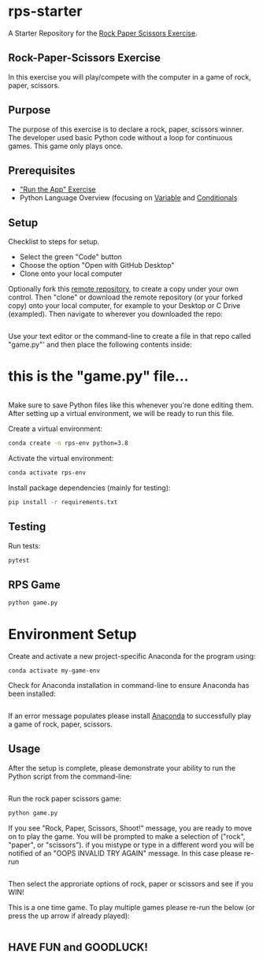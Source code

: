 # rps-starter

A Starter Repository for the [Rock Paper Scissors Exercise](https://github.com/prof-rossetti/intro-to-python/blob/main/exercises/rock-paper-scissors/README.md).

## Rock-Paper-Scissors Exercise
In this exercise you will play/compete with the computer in a game of rock, paper, scissors. 

## Purpose
The purpose of this exercise is to declare a rock, paper, scissors winner. The developer used basic Python code without a loop for continuous games. This game only plays once. 

## Prerequisites

+ ["Run the App" Exercise](https://github.com/prof-rossetti/intro-to-python/blob/main/exercises/run-the-app/README.md)
+ Python Language Overview (focusing on [Variable](https://github.com/prof-rossetti/intro-to-python/blob/main/notes/python/variables.md) and [Conditionals](https://github.com/prof-rossetti/intro-to-python/blob/main/notes/python/control-flow.md)


## Setup

Checklist to steps for setup.

+ Select the green "Code" button
+ Choose the option "Open with GitHub Desktop" 
+ Clone onto your local computer

Optionally fork this [remote repository](https://github.com/hfrey1995/rock-paper-scissors), to create a copy under your own control. Then "clone" or download the remote repository (or your forked copy) onto your local computer, for example to your Desktop or C Drive (exampled). Then navigate to wherever you downloaded the repo:

```cd ~/C:/my-first-rep-folder/rock-paper-scissors
```

Use your text editor or the command-line to create a file in that repo called "game.py"' and then place the following contents inside:

# this is the "game.py" file...

```print("Rock, Paper, Scissors, Shoot!")
```

Make sure to save Python files like this whenever you're done editing them. After setting up a virtual environment, we will be ready to run this file. 

Create a virtual environment:

```sh
conda create -n rps-env python=3.8
```

Activate the virtual environment:

```sh
conda activate rps-env
```

Install package dependencies (mainly for testing):

```sh
pip install -r requirements.txt
```
## Testing

Run tests:

```sh
pytest
```

## RPS Game

```sh
python game.py
```

# Environment Setup

Create and activate a new project-specific Anaconda for the program using:

```conda create -n my-game-env python=3.8 # (first time only)
conda activate my-game-env
```

Check for Anaconda installation in command-line to ensure Anaconda has been installed:

```conda --version
```

If an error message populates please install [Anaconda](https://www.anaconda.com/products/distribution) to successfully play a game of rock, paper, scissors. 

## Usage

After the setup is complete, please demonstrate your ability to run the Python script from the command-line:

```python game.py
```

Run the rock paper scissors game:

```sh
python game.py
```
If you see "Rock, Paper, Scissors, Shoot!" message, you are ready to move on to play the game. You will be prompted to make a selection of ("rock", "paper", or "scissors"). if you mistype or type in a different word you will be notified of an "OOPS INVALID TRY AGAIN" message. In this case please re-run

```python game.py
```

Then select the approriate options of rock, paper or scissors and see if you WIN!

This is a one time game. To play multiple games please re-run the below (or press the up arrow if already played):

```python game.py
```
## HAVE FUN and GOODLUCK!

